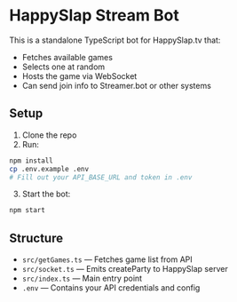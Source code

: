 # HappySlap Stream Bot

This is a standalone TypeScript bot for HappySlap.tv that:
- Fetches available games
- Selects one at random
- Hosts the game via WebSocket
- Can send join info to Streamer.bot or other systems

## Setup

1. Clone the repo
2. Run:

```bash
npm install
cp .env.example .env
# Fill out your API_BASE_URL and token in .env
```

3. Start the bot:

```bash
npm start
```

## Structure

- `src/getGames.ts` — Fetches game list from API
- `src/socket.ts` — Emits createParty to HappySlap server
- `src/index.ts` — Main entry point
- `.env` — Contains your API credentials and config
